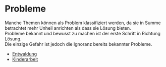 # Probleme

Manche Themen können als Problem klassifiziert werden, da sie in Summe betrachtet mehr Unheil anrichten als dass sie Lösung bieten.   
Probleme bekannt und bewusst zu machen ist der erste Schritt in Richtung Lösung.   
Die einzige Gefahr ist jedoch die Ignoranz bereits bekannter Probleme.   

* [Entwaldung](thema/entwaldung.html)
* [Kinderarbeit](thema/kinderarbeit.html)
